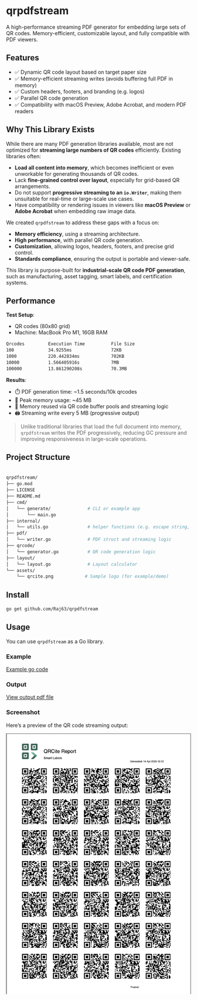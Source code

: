 # qrpdfstream

A high-performance streaming PDF generator for embedding large sets of QR codes. Memory-efficient, customizable layout, and fully compatible with PDF viewers.

## Features

- ✅ Dynamic QR code layout based on target paper size
- ✅ Memory-efficient streaming writes (avoids buffering full PDF in memory)
- ✅ Custom headers, footers, and branding (e.g. logos)
- ✅ Parallel QR code generation
- ✅ Compatibility with macOS Preview, Adobe Acrobat, and modern PDF readers

## Why This Library Exists

While there are many PDF generation libraries available, most are not optimized for **streaming large numbers of QR codes** efficiently. Existing libraries often:

- **Load all content into memory**, which becomes inefficient or even unworkable for generating thousands of QR codes.
- Lack **fine-grained control over layout**, especially for grid-based QR arrangements.
- Do not support **progressive streaming to an `io.Writer`**, making them unsuitable for real-time or large-scale use cases.
- Have compatibility or rendering issues in viewers like **macOS Preview** or **Adobe Acrobat** when embedding raw image data.

We created `qrpdfstream` to address these gaps with a focus on:

- **Memory efficiency**, using a streaming architecture.
- **High performance**, with parallel QR code generation.
- **Customization**, allowing logos, headers, footers, and precise grid control.
- **Standards compliance**, ensuring the output is portable and viewer-safe.

This library is purpose-built for **industrial-scale QR code PDF generation**, such as manufacturing, asset tagging, smart labels, and certification systems.

## Performance

**Test Setup**:

- QR codes (80x80 grid)
- Machine: MacBook Pro M1, 16GB RAM

```bash
Qrcodes         Execution Time          File Size
100             34.9255ms               72KB
1000            220.442834ms            702KB
10000           1.566405916s            7MB
100000          13.861290208s           70.3MB
```

**Results**:

- ⏱️ PDF generation time: ~1.5 seconds/10k qrcodes
- 💾 Peak memory usage: ~45 MB  
- 🧠 Memory reused via QR code buffer pools and streaming logic  
- 🖨️ Streaming write every 5 MB (progressive output)

> Unlike traditional libraries that load the full document into memory, `qrpdfstream` writes the PDF progressively, reducing GC pressure and improving responsiveness in large-scale operations.

## Project Structure

```bash

qrpdfstream/
├── go.mod
├── LICENSE
├── README.md
├── cmd/
│   └── generate/              # CLI or example app
│       └── main.go
├── internal/
│   └── utils.go               # helper functions (e.g. escape string, image utils)
├── pdf/
│   └── writer.go              # PDF struct and streaming logic
├── qrcode/
│   └── generator.go           # QR code generation logic
├── layout/
│   └── layout.go              # Layout calculator
└── assets/
    └── qrcite.png            # Sample logo (for example/demo)
```

## Install

```bash
go get github.com/Raj63/qrpdfstream
```

## Usage

You can use `qrpdfstream` as a Go library.

### Example

[Example go code](cmd/generate/main.go)

### Output

[View output pdf file](cmd/generate/qrstreamed_1k.pdf)

### Screenshot

Here’s a preview of the QR code streaming output:

![QR Code Streaming Output](assets/qrcode_streaming_output.png)
